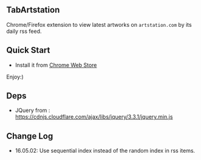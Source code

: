 TabArtstation
-------------------

Chrome/Firefox extension to view latest artworks on `artstation.com` by its daily rss feed.

## Quick Start 

+ Install it from [Chrome Web Store](https://chrome.google.com/webstore/detail/tabartstation/emaecifjhbeeklconpljfnhhdkpedbgi)

Enjoy:)

## Deps

+ JQuery from : https://cdnjs.cloudflare.com/ajax/libs/jquery/3.3.1/jquery.min.js


## Change Log

+ 16.05.02: Use sequential index instead of the random index in rss items.



